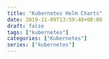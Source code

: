 ```yaml
---
title: "Kubernetes Helm Charts"
date: 2019-11-09T13:59:48+08:00
draft: false
tags: ["kubernetes"]
categories: ["Kubernetes"]
series: ["kubernetes"]
---
```

